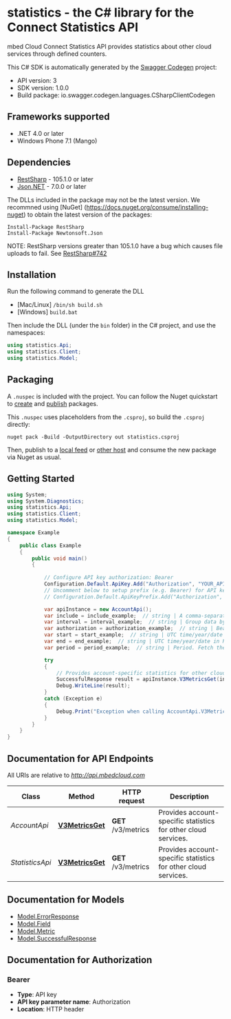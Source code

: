 # statistics - the C# library for the Connect Statistics API

mbed Cloud Connect Statistics API provides statistics about other cloud services through defined counters.

This C# SDK is automatically generated by the [Swagger Codegen](https://github.com/swagger-api/swagger-codegen) project:

- API version: 3
- SDK version: 1.0.0
- Build package: io.swagger.codegen.languages.CSharpClientCodegen

<a name="frameworks-supported"></a>
## Frameworks supported
- .NET 4.0 or later
- Windows Phone 7.1 (Mango)

<a name="dependencies"></a>
## Dependencies
- [RestSharp](https://www.nuget.org/packages/RestSharp) - 105.1.0 or later
- [Json.NET](https://www.nuget.org/packages/Newtonsoft.Json/) - 7.0.0 or later

The DLLs included in the package may not be the latest version. We recommned using [NuGet] (https://docs.nuget.org/consume/installing-nuget) to obtain the latest version of the packages:
```
Install-Package RestSharp
Install-Package Newtonsoft.Json
```

NOTE: RestSharp versions greater than 105.1.0 have a bug which causes file uploads to fail. See [RestSharp#742](https://github.com/restsharp/RestSharp/issues/742)

<a name="installation"></a>
## Installation
Run the following command to generate the DLL
- [Mac/Linux] `/bin/sh build.sh`
- [Windows] `build.bat`

Then include the DLL (under the `bin` folder) in the C# project, and use the namespaces:
```csharp
using statistics.Api;
using statistics.Client;
using statistics.Model;
```

<a name="packaging"></a>
## Packaging

A `.nuspec` is included with the project. You can follow the Nuget quickstart to [create](https://docs.microsoft.com/en-us/nuget/quickstart/create-and-publish-a-package#create-the-package) and [publish](https://docs.microsoft.com/en-us/nuget/quickstart/create-and-publish-a-package#publish-the-package) packages.

This `.nuspec` uses placeholders from the `.csproj`, so build the `.csproj` directly:

```
nuget pack -Build -OutputDirectory out statistics.csproj
```

Then, publish to a [local feed](https://docs.microsoft.com/en-us/nuget/hosting-packages/local-feeds) or [other host](https://docs.microsoft.com/en-us/nuget/hosting-packages/overview) and consume the new package via Nuget as usual.

<a name="getting-started"></a>
## Getting Started

```csharp
using System;
using System.Diagnostics;
using statistics.Api;
using statistics.Client;
using statistics.Model;

namespace Example
{
    public class Example
    {
        public void main()
        {
            
            // Configure API key authorization: Bearer
            Configuration.Default.ApiKey.Add("Authorization", "YOUR_API_KEY");
            // Uncomment below to setup prefix (e.g. Bearer) for API key, if needed
            // Configuration.Default.ApiKeyPrefix.Add("Authorization", "Bearer");

            var apiInstance = new AccountApi();
            var include = include_example;  // string | A comma-separated list of requested metrics. Supported values are:  - `transactions` - `registered_devices` - `bootstraps_successful` - `bootstraps_failed` - `bootstraps_pending` - `handshakes_successful` - `handshakes_failed` - `device_server_rest_api_success` - `device_server_rest_api_error` 
            var interval = interval_example;  // string | Group data by this interval in days, weeks or hours. Sample values: 2h, 3w, 4d. Maximum allowed interval is 9999[h/w/d]. 
            var authorization = authorization_example;  // string | Bearer {Access Token}. A valid API Gateway access token. The token is validated and the associated account identifier is used to retrieve account-specific statistics. 
            var start = start_example;  // string | UTC time/year/date in RFC3339 format. Fetch the data with timestamp greater than or equal to this value. Sample values: 20170207T092056990Z/2017-02-07T09:20:56.990Z/2017/20170207. The parameter is not mandatory, if the period is specified.  (optional) 
            var end = end_example;  // string | UTC time/year/date in RFC3339 format. Fetch the data with timestamp less than this value.Sample values: 20170207T092056990Z/2017-02-07T09:20:56.990Z/2017/20170207.The parameter is not mandatory, if the period is specified.  (optional) 
            var period = period_example;  // string | Period. Fetch the data for the period in days, weeks or hours. Sample values: 2h, 3w, 4d. The parameter is not mandatory, if the start and end time are specified. Maximum allowed period is 9999[h/w/d].  (optional) 

            try
            {
                // Provides account-specific statistics for other cloud services.
                SuccessfulResponse result = apiInstance.V3MetricsGet(include, interval, authorization, start, end, period);
                Debug.WriteLine(result);
            }
            catch (Exception e)
            {
                Debug.Print("Exception when calling AccountApi.V3MetricsGet: " + e.Message );
            }
        }
    }
}
```

<a name="documentation-for-api-endpoints"></a>
## Documentation for API Endpoints

All URIs are relative to *http://api.mbedcloud.com*

Class | Method | HTTP request | Description
------------ | ------------- | ------------- | -------------
*AccountApi* | [**V3MetricsGet**](docs/AccountApi.md#v3metricsget) | **GET** /v3/metrics | Provides account-specific statistics for other cloud services.
*StatisticsApi* | [**V3MetricsGet**](docs/StatisticsApi.md#v3metricsget) | **GET** /v3/metrics | Provides account-specific statistics for other cloud services.


<a name="documentation-for-models"></a>
## Documentation for Models

 - [Model.ErrorResponse](docs/ErrorResponse.md)
 - [Model.Field](docs/Field.md)
 - [Model.Metric](docs/Metric.md)
 - [Model.SuccessfulResponse](docs/SuccessfulResponse.md)


<a name="documentation-for-authorization"></a>
## Documentation for Authorization

<a name="Bearer"></a>
### Bearer

- **Type**: API key
- **API key parameter name**: Authorization
- **Location**: HTTP header


